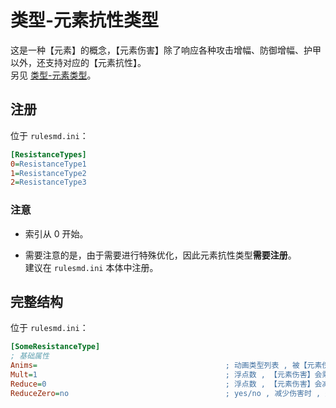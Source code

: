 # 类型-元素抗性类型

这是一种【元素】的概念，【元素伤害】除了响应各种攻击增幅、防御增幅、护甲以外，还支持对应的【元素抗性】。  
另见 [类型-元素类型](/元素伤害/类型-元素类型.md#类型-元素类型)。



## 注册

位于 `rulesmd.ini`：

```ini
[ResistanceTypes]
0=ResistanceType1
1=ResistanceType2
2=ResistanceType3
```

### 注意

* 索引从 0 开始。

* 需要注意的是，由于需要进行特殊优化，因此元素抗性类型**需要注册**。  
建议在 `rulesmd.ini` 本体中注册。



## 完整结构

位于 `rulesmd.ini`：

```ini
[SomeResistanceType]
; 基础属性
Anims=                                          ; 动画类型列表 , 被【元素伤害】使用时播放的动画 , 动画属于被攻击者 , 默认值是 空
Mult=1                                          ; 浮点数 , 【元素伤害】会乘以此数值 , 默认值是 1
Reduce=0                                        ; 浮点数 , 【元素伤害】会减去此数值 , 先乘后减 , 默认值是 0 , 单位 : 点
ReduceZero=no                                   ; yes/no , 减少伤害时 , 是否允许把伤害减成负数 , 默认值是 no
```